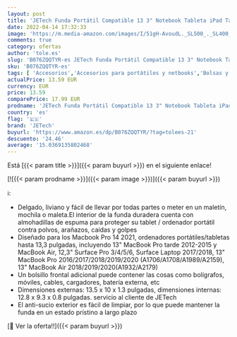 ```yaml
---
layout: post
title: 'JETech Funda Portátil Compatible 13 3" Notebook Tableta iPad Tab  Maletín de Bolsa Impermeable  Sleeve Compatible Macbook Air/Pro  MacBook Pro de 13"  12.3 Surface Pro  Surface Laptop  Gris Oscuro '
date: 2022-04-14 17:32:33
image: 'https://m.media-amazon.com/images/I/51gH-AvoudL._SL500_._SL400_.jpg'
comments: true
category: ofertas
author: 'tole.es'
slug: 'B076ZQQTYR-es JETech Funda Portátil Compatible 13 3" Notebook Tableta...'
sku: 'B076ZQQTYR-es'
tags: [ 'Accesorios','Accesorios para portátiles y netbooks','Bolsas y fundas para portátiles y netbooks','Fundas blandas para portátiles y netbooks','Informática','ipad','jetech','🇪🇸', ]
actualPrice: 13.59 EUR
currency: EUR
price: 13.59
comparePrice: 17.99 EUR
prodname: 'JETech Funda Portátil Compatible 13 3" Notebook Tableta iPad Tab  Maletín de Bolsa Impermeable  Sleeve Compatible Macbook Air/Pro  MacBook Pro de 13"  12.3 Surface Pro  Surface Laptop  Gris Oscuro '
country: 'es'
flag: '🇪🇸'
brand: 'JETech'
buyurl: 'https://www.amazon.es/dp/B076ZQQTYR/?tag=tolees-21'
descuento: '24.46'
average: '15.0369135802468'
---
```


Está [{{< param title >}}]({{< param buyurl >}}) en el siguiente enlace!

[![{{< param prodname >}}]({{< param image >}})]({{< param buyurl >}})

ℹ️:

- Delgado, liviano y fácil de llevar por todas partes o meter en un maletín, mochila o maleta.El interior de la funda duradera cuenta con almohadillas de espuma para proteger su tablet / ordenador portátil contra polvos, arañazos, caídas y golpes
- Diseñado para los Macbook Pro 14 2021, ordenadores portátiles/tabletas hasta 13,3 pulgadas, incluyendo 13" MacBook Pro tarde 2012-2015 y MacBook Air, 12,3" Surface Pro 3/4/5/6, Surface Laptop 2017/2018, 13" MacBook Pro 2016/2017/2018/2019/2020 (A1706/A1708/A1989/A2159), 13" MacBook Air 2018/2019/2020(A1932/A2179)
- Un bolsillo frontal adicional puede contener las cosas como bolígrafos, móviles, cables, cargadores, batería externa, etc
- Dimensiones externas: 13.5 x 10 x 1.3 pulgadas, dimensiones internas: 12.8 x 9.3 x 0.8 pulgadas. servicio al cliente de JETech
- El anti-sucio exterior es fácil de limpiar, por lo que puede mantener la funda en un estado prístino a largo plazo

[🛒 Ver la oferta!!]({{< param buyurl >}})
